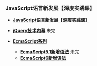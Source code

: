 ### JavaScript语言新发展【深度实践课】
* [**JavaScript语言新发展【深度实践课】**](https://github.com/dxl-enter/dxl-study/tree/master/basis/javascript/JavaScript%E8%AF%AD%E8%A8%80%E6%96%B0%E5%8F%91%E5%B1%95)
  
* [**jQuery技术内幕**](https://github.com/dxl-enter/dxl-study/tree/master/basis/javascript/jQuery%E6%8A%80%E6%9C%AF%E5%86%85%E5%B9%95) 未完
* [**EcmaScript系列**](https://github.com/dxl-enter/dxl-study/blob/master/basis/html)
  - [**EcmaScript5.1新增语法**](https://github.com/dxl-enter/dxl-study/edit/master/basis/javascript/EcmaScript%E7%B3%BB%E5%88%97/EcmaScript5.md) 未完
  - [**EcmaScript6新增语法**](https://github.com/dxl-enter/dxl-study/edit/master/basis/javascript/EcmaScript%E7%B3%BB%E5%88%97/EcmaScript6.md)



